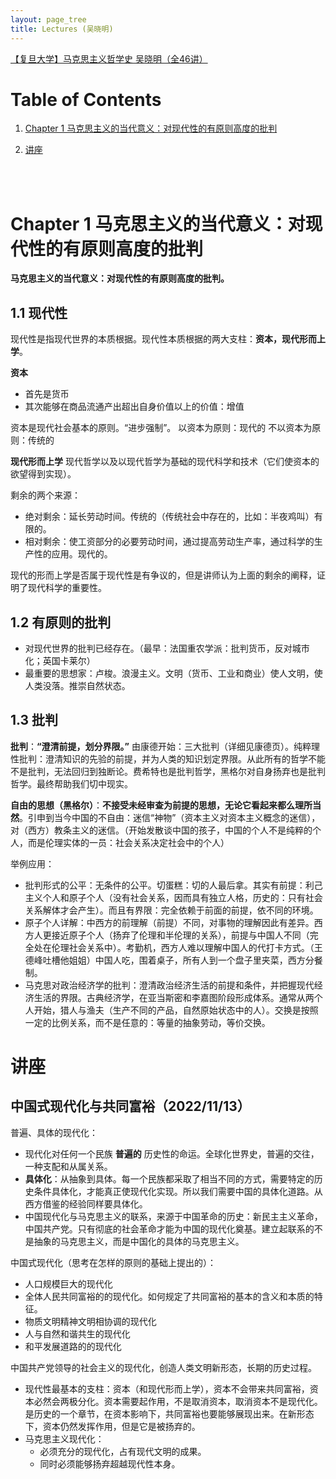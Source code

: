 ```yaml
---
layout: page_tree
title: Lectures (吴晓明)
---
```


[【复旦大学】马克思主义哲学史 吴晓明（全46讲）](https://www.bilibili.com/video/BV1k34y1e7LR?share_source=copy_web&vd_source=7e02250c240f5781cde17d4e607c33bd)

# Table of Contents
1. [Chapter 1 马克思主义的当代意义：对现代性的有原则高度的批判](#l1)

0. [讲座](#ltalks)

<br/><br/>

# Chapter 1 马克思主义的当代意义：对现代性的有原则高度的批判  <a name="l1"></a>

**马克思主义的当代意义：对现代性的有原则高度的批判。**

## 1.1 现代性

现代性是指现代世界的本质根据。现代性本质根据的两大支柱：**资本，现代形而上学**。

**资本**

* 首先是货币
* 其次能够在商品流通产出超出自身价值以上的价值：增值

资本是现代社会基本的原则。“进步强制”。
以资本为原则：现代的
不以资本为原则：传统的

**现代形而上学** 现代哲学以及以现代哲学为基础的现代科学和技术（它们使资本的欲望得到实现）。

剩余的两个来源：

* 绝对剩余：延长劳动时间。传统的（传统社会中存在的，比如：半夜鸡叫）有限的。
* 相对剩余：使工资部分的必要劳动时间，通过提高劳动生产率，通过科学的生产性的应用。现代的。

现代的形而上学是否属于现代性是有争议的，但是讲师认为上面的剩余的阐释，证明了现代科学的重要性。

## 1.2 有原则的批判

* 对现代世界的批判已经存在。（最早：法国重农学派：批判货币，反对城市化；英国卡莱尔）
* 最重要的思想家：卢梭。浪漫主义。文明（货币、工业和商业）使人文明，使人类没落。推崇自然状态。

## 1.3 批判

**批判**：**“澄清前提，划分界限。”** 由康德开始：三大批判（详细见康德页）。纯粹理性批判：澄清知识的先验的前提，并为人类的知识划定界限。从此所有的哲学不能不是批判，无法回归到独断论。费希特也是批判哲学，黑格尔对自身扬弃也是批判哲学。最终帮助我们切中现实。

**自由的思想（黑格尔）**：**不接受未经审查为前提的思想，无论它看起来都么理所当然**。引申到当今中国的不自由：迷信“神物”（资本主义对资本主义概念的迷信），对（西方）教条主义的迷信。（开始发散谈中国的孩子，中国的个人不是纯粹的个人，而是伦理实体的一员：社会关系决定社会中的个人）

举例应用：
* 批判形式的公平：无条件的公平。切蛋糕：切的人最后拿。其实有前提：利己主义个人和原子个人（没有社会关系，因而具有独立人格，历史的：只有社会关系解体才会产生）。而且有界限：完全依赖于前面的前提，依不同的环境。
* 原子个人详解：中西方的前理解（前提）不同，对事物的理解因此有差异。西方人更接近原子个人（扬弃了伦理和半伦理的关系），前提与中国人不同（完全处在伦理社会关系中）。考勤机，西方人难以理解中国人的代打卡方式。（王德峰吐槽他姐姐）中国人吃，围着桌子，所有人到一个盘子里夹菜，西方分餐制。
* 马克思对政治经济学的批判：澄清政治经济生活的前提和条件，并把握现代经济生活的界限。古典经济学，在亚当斯密和李嘉图阶段形成体系。通常从两个人开始，猎人与渔夫（生产不同的产品，自然原始状态中的人）。交换是按照一定的比例关系，而不是任意的：等量的抽象劳动，等价交换。


# 讲座  <a name="ltalks"></a>
## 中国式现代化与共同富裕（2022/11/13）

普遍、具体的现代化：

* 现代化对任何一个民族 **普遍的** 历史性的命运。全球化世界史，普遍的交往，一种支配和从属关系。
* **具体化**：从抽象到具体。每一个民族都采取了相当不同的方式，需要特定的历史条件具体化，才能真正使现代化实现。所以我们需要中国的具体化道路。从西方借鉴的经验同样要具体化。
* 中国现代化与马克思主义的联系，来源于中国革命的历史：新民主主义革命，中国共产党。只有彻底的社会革命才能为中国的现代化奠基。建立起联系的不是抽象的马克思主义，而是中国化的具体的马克思主义。

中国式现代化（思考在怎样的原则的基础上提出的）：

* 人口规模巨大的现代化
* 全体人民共同富裕的的现代化。如何规定了共同富裕的基本的含义和本质的特征。
* 物质文明精神文明相协调的现代化
* 人与自然和谐共生的现代化
* 和平发展道路的的现代化

中国共产党领导的社会主义的现代化，创造人类文明新形态，长期的历史过程。

* 现代性最基本的支柱：资本（和现代形而上学），资本不会带来共同富裕，资本必然会两极分化。资本需要起作用，不是取消资本，取消资本不是现代化。是历史的一个章节，在资本影响下，共同富裕也要能够展现出来。在新形态下，资本仍然发挥作用，但是它是被扬弃的。
* 马克思主义现代化：
  * 必须充分的现代化，占有现代文明的成果。
  * 同时必须能够扬弃超越现代性本身。
